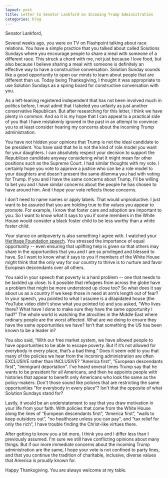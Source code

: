 ```yaml
---
layout: post
title: Letter to Senator Lankford on Incoming Trump Administration
categories: blog
---
```


Senator Lankford,

Several weeks ago, you were on TV on Flashpoint talking about race relations. You have a simple practice that you talked about called Solutions Sundays where you encourage people to share a meal with someone of a different race. This struck a chord with me, not just because I love food, but also because I believe sharing a meal with someone is definitely an effective way to have a constructive conversation. Solution Sunday sounds like a good opportunity to open our minds to learn about people that are different than us. Today being Thanksgiving, I thought it was appropriate to use Solution Sundays as a spring board for constructive conversation with you.

As a left-leaning registered independent that has not been involved much in politics before, I must admit that I labeled you unfairly as just another conservative Republican. But after researching for this letter, I think we have plenty in common. And so it is my hope that I can appeal to a practical side of you that I have mistakenly ignored in the past in an attempt to convince you to at least consider hearing my concerns about the incoming Trump administration.

You have not hidden your opinions that Trump is not the ideal candidate to be president. You have said that he is not the kind of role model you want for your daughters. I can absolutely respect your decision to support the Republican candidate anyway considering what it might mean for other positions such as the Supreme Court. I had similar thoughts with my vote. I certainly hope you vote to approve a justice who can be a role model to your daughters and doesn't present the same dilemma you had with voting for Trump. If you and I have the same concerns about Trump, I'll be willing to bet you and I have similar concerns about the people he has chosen to have around him. And I hope your vote reflects those concerns.

I don’t need to name names or apply labels. That would unproductive. I just want to be assured that you are holding true to the values you appear to promote. For example, I know that foster care and adoption are important to you. So I want to know what it says to you if some members in the White House would consider a black foster child to be less worthy than a white foster child.

Your stance on antipoverty is also something I agree with. I watched your [Heriltage Foundation speech](https://www.youtube.com/watch?v=7Zp3cGeVxhc). You stressed the importance of equal opportunity -- even ensuring that uplifting help is given so that others may share in the opportunities that you and I are so privileged and blessed to have. So I want to know what it says to you if members of the White House might think that the only way for our country to thrive is to nurture and favor European descendants over all others.

You said in your speech that poverty is a hard problem -- one that needs to be tackled up close. Is it possible that refugees from across the globe have a problem that might be more understood up close too? So what does it say about us as a country if we keep those in need at arm’s length out of fear? In your speech, you pointed to what I assume is a dilapidated house (the YouTube video didn't show what you pointed to) and you asked, “Who lives there? What have I done to make sure they have the same opportunity I had?” The whole world is watching the atrocities in the Middle East where ordinary people are the worst affected. What are we doing to ensure they have the same opportunities we have? Isn’t that something the US has been known to be a leader in?

You also said, “With our free market system, we have allowed people to have opportunities to be able to escape poverty. But if it’s not allowed for everybody in every place, that’s a bad thing.” Does it seem odd to you that many of the policies we hear from the incoming administration are often EXCLUSIVE rather than INCLUSIVE? "America first", "European descendants first", "immigrant deportation". I've heard several times Trump say that he wants to be president for all Americans, and then he appoints people with histories that appear to benefit only Americans who look the same as the policy-makers. Don't those sound like policies that are restricting the same opportunities "for everybody in every place"? Isn't that the opposite of what Solution Sundays stand for?

Lastly, it would be an understatement to say that you draw motivation in your life from your faith. With policies that come from the White House along the lines of “European descendants first”, “America first”, “walls to keep outsiders out”, "no healthcare unless you can pay", and “tax relief for only the rich”, I have trouble finding the Christ-like virtues there.

After getting to know you a bit more, I think you and I differ less than I previously assumed. I'm sure we still have conflicting opinions about many things. But if our more immediate concerns about the incoming Trump administration are the same, I hope your vote is not confined to party lines, and that you continue the tradition of charitable, inclusive, diverse values that America is proudly known for.

Happy Thanksgiving. You are always welcome at my table.
